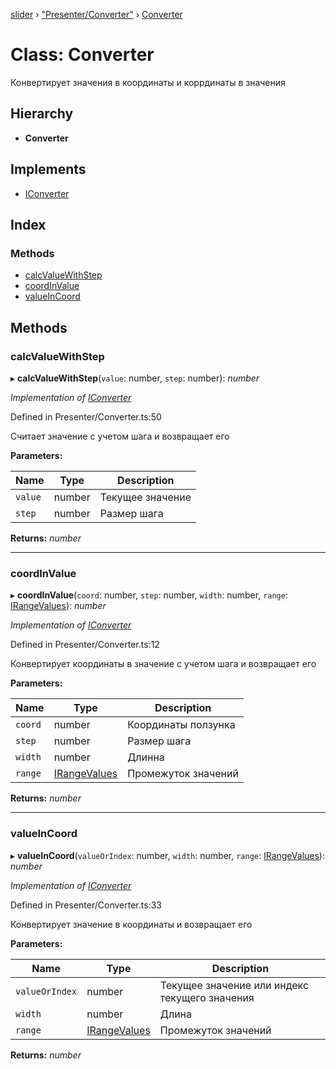 [slider](../globals.md) › ["Presenter/Converter"](../modules/_presenter_converter_.md) › [Converter](_presenter_converter_.converter.md)

# Class: Converter

Конвертирует значения в координаты и коррдинаты в значения

## Hierarchy

* **Converter**

## Implements

* [IConverter](../interfaces/_types_.iconverter.md)

## Index

### Methods

* [calcValueWithStep](_presenter_converter_.converter.md#calcvaluewithstep)
* [coordInValue](_presenter_converter_.converter.md#coordinvalue)
* [valueInCoord](_presenter_converter_.converter.md#valueincoord)

## Methods

###  calcValueWithStep

▸ **calcValueWithStep**(`value`: number, `step`: number): *number*

*Implementation of [IConverter](../interfaces/_types_.iconverter.md)*

Defined in Presenter/Converter.ts:50

Считает значение с учетом шага и возвращает его

**Parameters:**

Name | Type | Description |
------ | ------ | ------ |
`value` | number | Текущее значение |
`step` | number | Размер шага  |

**Returns:** *number*

___

###  coordInValue

▸ **coordInValue**(`coord`: number, `step`: number, `width`: number, `range`: [IRangeValues](../interfaces/_types_.irangevalues.md)): *number*

*Implementation of [IConverter](../interfaces/_types_.iconverter.md)*

Defined in Presenter/Converter.ts:12

Конвертирует координаты в значение с учетом шага и возвращает его

**Parameters:**

Name | Type | Description |
------ | ------ | ------ |
`coord` | number | Координаты ползунка |
`step` | number | Размер шага |
`width` | number | Длинна |
`range` | [IRangeValues](../interfaces/_types_.irangevalues.md) | Промежуток значений  |

**Returns:** *number*

___

###  valueInCoord

▸ **valueInCoord**(`valueOrIndex`: number, `width`: number, `range`: [IRangeValues](../interfaces/_types_.irangevalues.md)): *number*

*Implementation of [IConverter](../interfaces/_types_.iconverter.md)*

Defined in Presenter/Converter.ts:33

Конвертирует значение в координаты и возвращает его

**Parameters:**

Name | Type | Description |
------ | ------ | ------ |
`valueOrIndex` | number | Текущее значение или индекс текущего значения |
`width` | number | Длина |
`range` | [IRangeValues](../interfaces/_types_.irangevalues.md) | Промежуток значений  |

**Returns:** *number*
